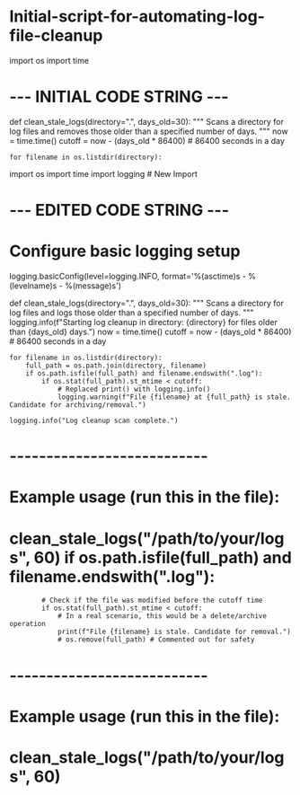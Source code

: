 # Initial-script-for-automating-log-file-cleanup
import os
import time

# --- INITIAL CODE STRING ---
def clean_stale_logs(directory=".", days_old=30):
    """
    Scans a directory for log files and removes those older than a specified number of days.
    """
    now = time.time()
    cutoff = now - (days_old * 86400) # 86400 seconds in a day

    for filename in os.listdir(directory):
import os
import time
import logging # New Import

# --- EDITED CODE STRING ---
# Configure basic logging setup
logging.basicConfig(level=logging.INFO, format='%(asctime)s - %(levelname)s - %(message)s')

def clean_stale_logs(directory=".", days_old=30):
    """
    Scans a directory for log files and logs those older than a specified number of days.
    """
    logging.info(f"Starting log cleanup in directory: {directory} for files older than {days_old} days.")
    now = time.time()
    cutoff = now - (days_old * 86400) # 86400 seconds in a day

    for filename in os.listdir(directory):
        full_path = os.path.join(directory, filename)
        if os.path.isfile(full_path) and filename.endswith(".log"):
            if os.stat(full_path).st_mtime < cutoff:
                # Replaced print() with logging.info()
                logging.warning(f"File {filename} at {full_path} is stale. Candidate for archiving/removal.")
    
    logging.info("Log cleanup scan complete.")
# ---------------------------

# Example usage (run this in the file):
# clean_stale_logs("/path/to/your/logs", 60)        if os.path.isfile(full_path) and filename.endswith(".log"):
            # Check if the file was modified before the cutoff time
            if os.stat(full_path).st_mtime < cutoff:
                # In a real scenario, this would be a delete/archive operation
                print(f"File {filename} is stale. Candidate for removal.")
                # os.remove(full_path) # Commented out for safety
# ---------------------------

# Example usage (run this in the file):
# clean_stale_logs("/path/to/your/logs", 60)
